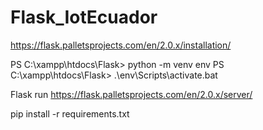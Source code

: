 # Flask_IotEcuador

https://flask.palletsprojects.com/en/2.0.x/installation/

PS C:\xampp\htdocs\Flask> python -m venv env
PS C:\xampp\htdocs\Flask> .\env\Scripts\activate.bat

Flask run 
https://flask.palletsprojects.com/en/2.0.x/server/

pip install -r requirements.txt
